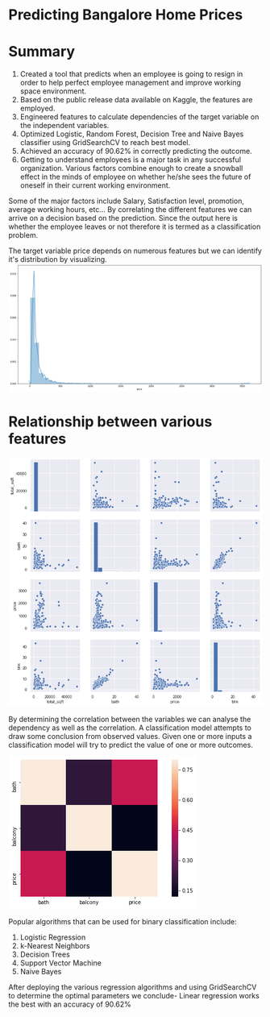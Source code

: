 # Predicting Bangalore Home Prices
# Summary

1. Created a tool that predicts when an employee is going to resign in order to help perfect employee management and improve working space environment.
2. Based on the public release data available on Kaggle, the features are employed.
3. Engineered features to calculate dependencies of the target variable on the independent variables.
4. Optimized Logistic, Random Forest, Decision Tree and Naive Bayes classifier using GridSearchCV to reach best model.
5. Achieved an accuracy of 90.62% in correctly predicting the outcome.
6. Getting to understand employees is a major task in any successful organization. Various factors combine enough to create a snowball effect in the minds of employee on whether he/she sees the future of oneself in their current working environment.

Some of the major factors include Salary, Satisfaction level, promotion, average working hours, etc… By correlating the different features we can arrive on a decision based on the prediction. Since the output here is whether the employee leaves or not therefore it is termed as a classification problem.

The target variable price depends on numerous features but we can identify it's distribution by visualizing.
![](visuals/price-distribution.png)

# Relationship between various features
![](visuals/realationship.png)

By determining the correlation between the variables we can analyse the dependency as well as the correlation.
A classification model attempts to draw some conclusion from observed values. Given one or more inputs a classification model will try to predict the value of one or more outcomes.

![](visuals/heatmap.png)

Popular algorithms that can be used for binary classification include:
1. Logistic Regression
2. k-Nearest Neighbors
3. Decision Trees
4. Support Vector Machine
5. Naive Bayes

After deploying the various regression algorithms and using GridSearchCV to determine the optimal parameters we conclude-
Linear regression works the best with an accuracy of 90.62%
